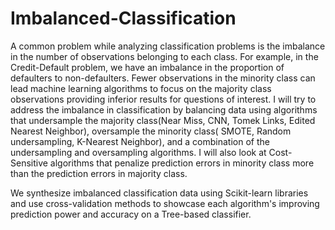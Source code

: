 # Imbalanced-Classification

A common problem while analyzing classification problems is the imbalance in the number of observations belonging to each class. For example, in the Credit-Default problem, we have an imbalance in the proportion of defaulters to non-defaulters. Fewer observations in the minority class can lead machine learning algorithms to focus on the majority class observations providing inferior results for questions of interest. I will try to address the imbalance in classification by balancing data using algorithms that undersample the majority class(Near Miss, CNN, Tomek Links, Edited Nearest Neighbor), oversample the minority class( SMOTE, Random undersampling, K-Nearest Neighbor), and a combination of the undersampling and oversampling algorithms. I will also look at Cost-Sensitive algorithms that penalize prediction errors in minority class more than the prediction errors in majority class.

We synthesize imbalanced classification data using Scikit-learn libraries and use cross-validation methods to showcase each algorithm's improving prediction power and accuracy on a Tree-based classifier.
